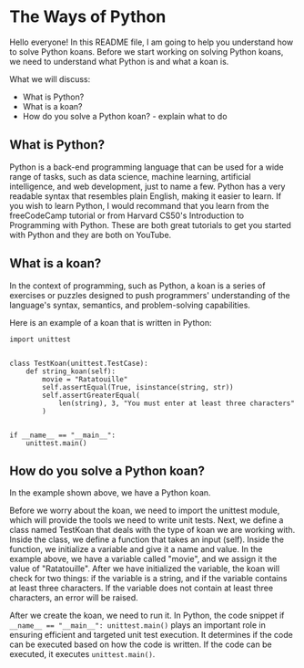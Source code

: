 # The Ways of Python

Hello everyone! In this README file, I am going to help you understand how to solve Python koans. Before we start working on solving Python koans, we need to understand what Python is and what a koan is.

What we will discuss:
- What is Python?
- What is a koan?
- How do you solve a Python koan? - explain what to do

## What is Python?

Python is a back-end programming language that can be used for a wide range of tasks, such as data science, machine learning, artificial intelligence, and web development, just to name a few. Python has a very readable syntax that resembles plain English, making it easier to learn. If you wish to learn Python, I would recommand that you learn from the freeCodeCamp tutorial or from Harvard CS50's Introduction to Programming with Python. These are both great tutorials to get you started with Python and they are both on YouTube.

## What is a koan?

In the context of programming, such as Python, a koan is a series of exercises or puzzles designed to push programmers' understanding of the language's syntax, semantics, and problem-solving capabilities.

Here is an example of a koan that is written in Python:

```
import unittest


class TestKoan(unittest.TestCase):
    def string_koan(self):
        movie = "Ratatouille"
        self.assertEqual(True, isinstance(string, str))
        self.assertGreaterEqual(
            len(string), 3, "You must enter at least three characters"
        )


if __name__ == "__main__":
    unittest.main()
```

## How do you solve a Python koan?

In the example shown above, we have a Python koan.

Before we worry about the koan, we need to import the unittest module, which will provide the tools we need to write unit tests. Next, we define a class named TestKoan that deals with the type of koan we are working with. Inside the class, we define a function that takes an input (self). Inside the function, we initialize a variable and give it a name and value. In the example above, we have a variable called "movie", and we assign it the value of "Ratatouille". After we have initialized the variable, the koan will check for two things: if the variable is a string, and if the variable contains at least three characters. If the variable does not contain at least three characters, an error will be raised.

After we create the koan, we need to run it. In Python, the code snippet if ```__name__ == "__main__": unittest.main()``` plays an important role in ensuring efficient and targeted unit test execution. It determines if the code can be executed based on how the code is written. If the code can be executed, it executes ```unittest.main()```.